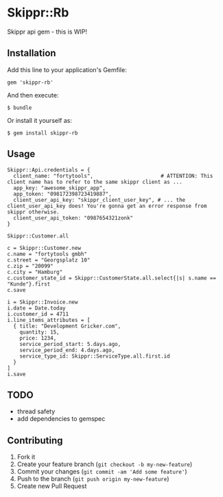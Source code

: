 # Skippr::Rb

Skippr api gem - this is WIP!

## Installation

Add this line to your application's Gemfile:

    gem 'skippr-rb'

And then execute:

    $ bundle

Or install it yourself as:

    $ gem install skippr-rb

## Usage

    Skippr::Api.credentials = {
      client_name: "fortytools",                      # ATTENTION: This client name has to refer to the same skippr client as ...
      app_key: "awesome_skippr_app",
      app_token: "098172398723419887",
      client_user_api_key: "skippr_client_user_key", # ... the client_user_api_key does! You're gonna get an error response from skippr otherwise.
      client_user_api_token: "0987654321zonk"
    }

    Skippr::Customer.all

    c = Skippr::Customer.new
    c.name = "fortytools gmbh"
    c.street = "Georgsplatz 10"
    c.zip = "20099"
    c.city = "Hamburg"
    c.customer_state_id = Skippr::CustomerState.all.select{|s| s.name == "Kunde"}.first
    c.save

    i = Skippr::Invoice.new
    i.date = Date.today
    i.customer_id = 4711
    i.line_items_attributes = [
      { title: "Development Gricker.com",
        quantity: 15,
        price: 1234,
        service_period_start: 5.days.ago,
        service_period_end: 4.days.ago,
        service_type_id: Skippr::ServiceType.all.first.id
      }
    ]
    i.save


## TODO

- thread safety
- add dependencies to gemspec

## Contributing

1. Fork it
2. Create your feature branch (`git checkout -b my-new-feature`)
3. Commit your changes (`git commit -am 'Add some feature'`)
4. Push to the branch (`git push origin my-new-feature`)
5. Create new Pull Request
